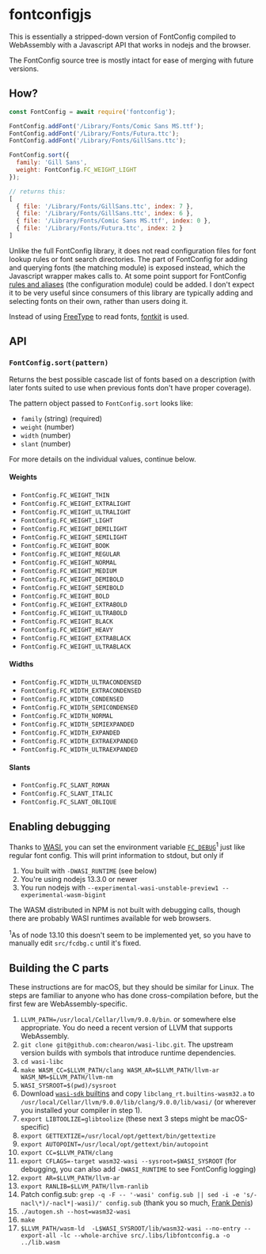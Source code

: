 # fontconfigjs

This is essentially a stripped-down version of FontConfig compiled to WebAssembly with a Javascript API that works in nodejs and the browser.

The FontConfig source tree is mostly intact for ease of merging with future versions. 

## How?

```javascript
const FontConfig = await require('fontconfig');

FontConfig.addFont('/Library/Fonts/Comic Sans MS.ttf');
FontConfig.addFont('/Library/Fonts/Futura.ttc');
FontConfig.addFont('/Library/Fonts/GillSans.ttc');

FontConfig.sort({
  family: 'Gill Sans',
  weight: FontConfig.FC_WEIGHT_LIGHT
});

// returns this:
[
  { file: '/Library/Fonts/GillSans.ttc', index: 7 },
  { file: '/Library/Fonts/GillSans.ttc', index: 6 },
  { file: '/Library/Fonts/Comic Sans MS.ttf', index: 0 },
  { file: '/Library/Fonts/Futura.ttc', index: 2 }
]
```

Unlike the full FontConfig library, it does not read configuration files for font lookup rules or font search directories. The part of FontConfig for adding and querying fonts (the matching module) is exposed instead, which the Javascript wrapper makes calls to. At some point support for FontConfig [rules and aliases](https://www.freedesktop.org/software/fontconfig/fontconfig-user.html) (the configuration module) could be added. I don't expect it to be very useful since consumers of this library are typically adding and selecting fonts on their own, rather than users doing it.

Instead of using [FreeType](http://freetype.org) to read fonts, [fontkit](https://github.com/foliojs/fontkit) is used.

## API

### `FontConfig.sort(pattern)`

Returns the best possible cascade list of fonts based on a description (with later fonts suited to use when previous fonts don't have proper coverage).

The pattern object passed to `FontConfig.sort` looks like:

- `family` (string) (required)
- `weight` (number)
- `width` (number)
- `slant` (number)

For more details on the individual values, continue below.

#### Weights

- `FontConfig.FC_WEIGHT_THIN`
- `FontConfig.FC_WEIGHT_EXTRALIGHT`
- `FontConfig.FC_WEIGHT_ULTRALIGHT`
- `FontConfig.FC_WEIGHT_LIGHT`
- `FontConfig.FC_WEIGHT_DEMILIGHT`
- `FontConfig.FC_WEIGHT_SEMILIGHT`
- `FontConfig.FC_WEIGHT_BOOK`
- `FontConfig.FC_WEIGHT_REGULAR`
- `FontConfig.FC_WEIGHT_NORMAL`
- `FontConfig.FC_WEIGHT_MEDIUM`
- `FontConfig.FC_WEIGHT_DEMIBOLD`
- `FontConfig.FC_WEIGHT_SEMIBOLD`
- `FontConfig.FC_WEIGHT_BOLD`
- `FontConfig.FC_WEIGHT_EXTRABOLD`
- `FontConfig.FC_WEIGHT_ULTRABOLD`
- `FontConfig.FC_WEIGHT_BLACK`
- `FontConfig.FC_WEIGHT_HEAVY`
- `FontConfig.FC_WEIGHT_EXTRABLACK`
- `FontConfig.FC_WEIGHT_ULTRABLACK`

#### Widths

- `FontConfig.FC_WIDTH_ULTRACONDENSED`
- `FontConfig.FC_WIDTH_EXTRACONDENSED`
- `FontConfig.FC_WIDTH_CONDENSED`
- `FontConfig.FC_WIDTH_SEMICONDENSED`
- `FontConfig.FC_WIDTH_NORMAL`
- `FontConfig.FC_WIDTH_SEMIEXPANDED`
- `FontConfig.FC_WIDTH_EXPANDED`
- `FontConfig.FC_WIDTH_EXTRAEXPANDED`
- `FontConfig.FC_WIDTH_ULTRAEXPANDED`

#### Slants

- `FontConfig.FC_SLANT_ROMAN`
- `FontConfig.FC_SLANT_ITALIC`
- `FontConfig.FC_SLANT_OBLIQUE`

## Enabling debugging

Thanks to [WASI](https://wasi.dev), you can set the environment variable [`FC_DEBUG`](https://www.freedesktop.org/software/fontconfig/fontconfig-user.html)<sup>1</sup> just like regular font config. This will print information to stdout, but only if

1. You built with `-DWASI_RUNTIME` (see below)
2. You're using nodejs 13.3.0 or newer
3. You run nodejs with `--experimental-wasi-unstable-preview1 --experimental-wasm-bigint`

The WASM distributed in NPM is not built with debugging calls, though there are probably WASI runtimes available for web browsers.

<sup>1</sup>As of node 13.10 this doesn't seem to be implemented yet, so you have to manually edit `src/fcdbg.c` until it's fixed.

## Building the C parts

These instructions are for macOS, but they should be similar for Linux. The steps are familiar to anyone who has done cross-compilation before, but the first few are WebAssembly-specific.

1. `LLVM_PATH=/usr/local/Cellar/llvm/9.0.0/bin`. or somewhere else appropriate. You do need a recent version of LLVM that supports WebAssembly.
2. `git clone git@github.com:chearon/wasi-libc.git`. The upstream version builds with symbols that introduce runtime dependencies.
3. `cd wasi-libc`
4. `make WASM_CC=$LLVM_PATH/clang WASM_AR=$LLVM_PATH/llvm-ar WASM_NM=$LLVM_PATH/llvm-nm`
5. `WASI_SYSROOT=$(pwd)/sysroot`
6. Download [`wasi-sdk` builtins](https://github.com/WebAssembly/wasi-sdk/releases/download/wasi-sdk-8/libclang_rt.builtins-wasm32-wasi-8.0.tar.gz) and copy `libclang_rt.builtins-wasm32.a` to `/usr/local/Cellar/llvm/9.0.0/lib/clang/9.0.0/lib/wasi/` (or wherever you installed your compiler in step 1).
7. `export LIBTOOLIZE=glibtoolize` (these next 3 steps might be macOS-specific)
8. `export GETTEXTIZE=/usr/local/opt/gettext/bin/gettextize`
9. `export AUTOPOINT=/usr/local/opt/gettext/bin/autopoint`
10. `export CC=$LLVM_PATH/clang`
11. `export CFLAGS=-target wasm32-wasi --sysroot=$WASI_SYSROOT` (for debugging, you can also add `-DWASI_RUNTIME` to see FontConfig logging)
12. `export AR=$LLVM_PATH/llvm-ar`
13. `export RANLIB=$LLVM_PATH/llvm-ranlib`
14. Patch config.sub: `grep -q -F -- '-wasi' config.sub || sed -i -e 's/-nacl\*)/-nacl*|-wasi)/' config.sub` (thank you so much, [Frank Denis](https://00f.net/2019/04/07/compiling-to-webassembly-with-llvm-and-clang/))
15. `./autogen.sh --host=wasm32-wasi`
16. `make`
17. `$LLVM_PATH/wasm-ld  -L$WASI_SYSROOT/lib/wasm32-wasi --no-entry --export-all -lc --whole-archive src/.libs/libfontconfig.a -o ../lib.wasm`
